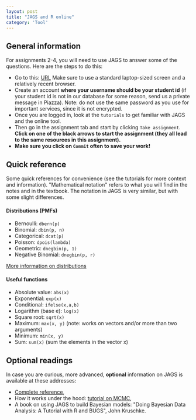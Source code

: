 ```yaml
---
layout: post
title: "JAGS and R online"
category: 'Tool'
---
```


General information
-------------------

For assignments 2-4, you will need to use JAGS to answer some of the questions. Here are the steps to do this:

- Go to this: [URL](http://54.201.228.108/) Make sure to use a standard laptop-sized screen and a relatively recent browser.
- Create an account **where your username should be your student id** (if your student id is not in our database for some reason, send us a private message in Piazza). Note: do not use the same password as you use for important services, since it is not encrypted.
- Once you are logged in, look at the ``tutorials`` to get familiar with JAGS and the online tool. 
- Then go in the assignment tab and start by clicking ``Take assignment``. **Click on one of the black arrows to start the assignment (they all lead to the same resources in this assignment).**
- **Make sure you click on ``Commit`` often to save your work!**

Quick reference
---------------

Some quick references for convenience (see the tutorials for more context and information). "Mathematical notation" refers to what you will find in the notes and in the textbook. The notation in JAGS is very similar, but with some slight differences.

#### Distributions (PMFs)

- Bernoulli: ``dbern(p)``
- Binomial: ``dbin(p, n)``
- Categorical: ``dcat(p)``
- Poisson: ``dpois(lambda)``
- Geometric: ```dnegbin(p, 1)```
- Negative Binomial: ```dnegbin(p, r)```

[More information on distributions](http://www.stat.ubc.ca/~bouchard/courses/stat302-fa2014-15/tool/2014/10/07/distributions.html)

#### Useful functions

- Absolute value: ``abs(x)``
- Exponential: ``exp(x)``
- Conditional: ``ifelse(x,a,b)``
- Logarithm (base e): ``log(x)``
- Square root: ``sqrt(x)``
- Maximum: ``max(x, y)`` (note: works on vectors and/or more than two arguments)
- Minimum: ``min(x, y)``
- Sum: ``sum(x)`` (sum the elements in the vector x)


Optional readings
-----------------

In case you are curious, more advanced, **optional** information on JAGS is available at these addresses: 

- [Complete reference](http://blue.for.msu.edu/CSTAT_13/jags_user_manual.pdf),
- How it works under the hood: [tutorial on MCMC](http://videolectures.net/mlss09uk_murray_mcmc/),
- A book on using JAGS to build Bayesian models: "Doing Bayesian Data Analysis: A Tutorial with R and BUGS", John Kruschke.